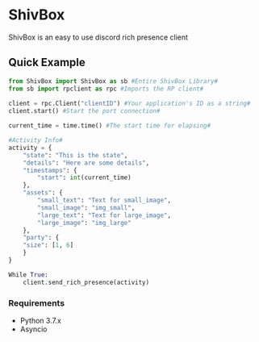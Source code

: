 # ShivBox

ShivBox is an easy to use discord rich presence client

## Quick Example


```py
from ShivBox import ShivBox as sb #Entire ShivBox Library#
from sb import rpclient as rpc #Imports the RP client#
    
client = rpc.Client("clientID") #Your application's ID as a string#
client.start() #Start the port connection#

current_time = time.time() #The start time for elapsing#

#Activity Info#
activity = {
    "state": "This is the state",
    "details": "Here are some details",
    "timestamps": {
        "start": int(current_time)
    },
    "assets": {
        "small_text": "Text for small_image",
        "small_image": "img_small",
        "large_text": "Text for large_image",
        "large_image": "img_large"
    },
    "party": {
    "size": [1, 6]
    }
}

While True:
    client.send_rich_presence(activity)

 ```

### Requirements
- Python 3.7.x
- Asyncio
